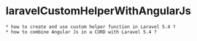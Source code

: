 # laravelCustomHelperWithAngularJs
    * how to create and use custom helper function in Laravel 5.4 ? 
    * how to combine Angular Js in a CURD with Laravel 5.4 ?

